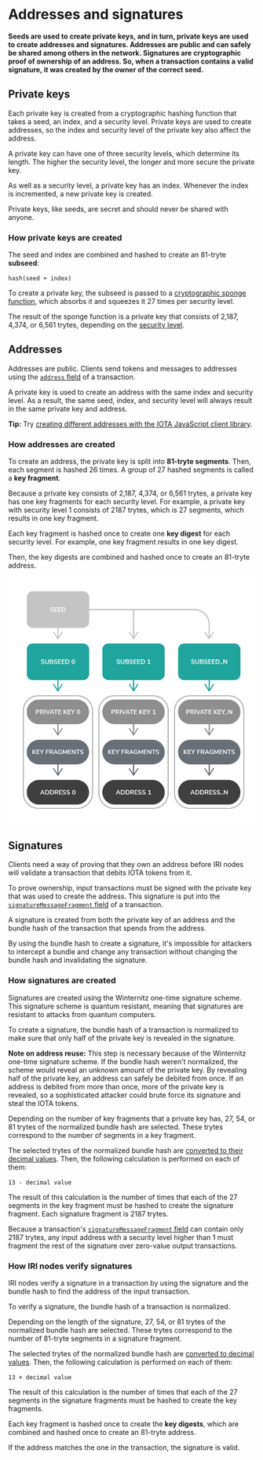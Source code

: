 # Addresses and signatures

**Seeds are used to create private keys, and in turn, private keys are used to create addresses and signatures. Addresses are public and can safely be shared among others in the network. Signatures are cryptographic proof of ownership of an address. So, when a transaction contains a valid signature, it was created by the owner of the correct seed.**

## Private keys

Each private key is created from a cryptographic hashing function that takes a seed, an index, and a security level. Private keys are used to create addresses, so the index and security level of the private key also affect the address.

A private key can have one of three security levels, which determine its length. The higher the security level, the longer and more secure the private key.

As well as a security level, a private key has an index. Whenever the index is incremented, a new private key is created.

Private keys, like seeds, are secret and should never be shared with anyone.

### How private keys are created

The seed and index are combined and hashed to create an 81-tryte **subseed**:

    hash(seed + index)

To create a private key, the subseed is passed to a [cryptographic sponge function](https://en.wikipedia.org/wiki/Sponge_function), which absorbs it and squeezes it 27 times per security level.

The result of the sponge function is a private key that consists of 2,187, 4,374, or 6,561 trytes, depending on the [security level](../references/security-levels.md).

## Addresses

Addresses are public. Clients send tokens and messages to addresses using the [`address` field](../references/structure-of-a-transaction.md) of a transaction.

A private key is used to create an address with the same index and security level. As a result, the same seed, index, and security level will always result in the same private key and address.

**Tip:** Try [creating different addresses with the IOTA JavaScript client library](../how-to-guides/create-an-address.md).

### How addresses are created

To create an address, the private key is split into **81-tryte segments**. Then, each segment is hashed 26 times. A group of 27 hashed segments is called a **key fragment**.

Because a private key consists of 2,187, 4,374, or 6,561 trytes, a private key has one key fragments for each security level. For example, a private key with security level 1 consists of 2187 trytes, which is 27 segments, which results in one key fragment.

Each key fragment is hashed once to create one **key digest** for each security level. For example, one key fragment results in one key digest.

Then, the key digests are combined and hashed once to create an 81-tryte address.

![Address generation](../address-generation.png)

## Signatures

Clients need a way of proving that they own an address before IRI nodes will validate a transaction that debits IOTA tokens from it.

To prove ownership, input transactions must be signed with the private key that was used to create the address. This signature is put into the [`signatureMessageFragment` field](../references/structure-of-a-transaction.md) of a transaction.

A signature is created from both the private key of an address and the bundle hash of the transaction that spends from the address. 

By using the bundle hash to create a signature, it's impossible for attackers to intercept a bundle and change any transaction without changing the bundle hash and invalidating the signature.

### How signatures are created

Signatures are created using the Winternitz one-time signature scheme. This signature scheme is quantum resistant, meaning that signatures are resistant to attacks from quantum computers.

To create a signature, the bundle hash of a transaction is normalized to make sure that only half of the private key is revealed in the signature.

<a name="address-reuse"></a>**Note on address reuse:** This step is necessary because of the Winternitz one-time signature scheme. If the bundle hash weren't normalized, the scheme would reveal an unknown amount of the private key. By revealing half of the private key, an address can safely be debited from once. If an address is debited from more than once, more of the private key is revealed, so a sophisticated attacker could brute force its signature and steal the IOTA tokens.

Depending on the number of key fragments that a private key has, 27, 54, or 81 trytes of the normalized bundle hash are selected. These trytes correspond to the number of segments in a key fragment.

The selected trytes of the normalized bundle hash are [converted to their decimal values](../references/tryte-alphabet.md). Then, the following calculation is performed on each of them:

    13 - decimal value

The result of this calculation is the number of times that each of the 27 segments in the key fragment must be hashed to create the signature fragment. Each signature fragment is 2187 trytes.

Because a transaction's [`signatureMessageFragment` field](../references/structure-of-a-transaction.md) can contain only 2187 trytes, any input address with a security level higher than 1 must fragment the rest of the signature over zero-value output transactions.

### How IRI nodes verify signatures

IRI nodes verify a signature in a transaction by using the signature and the bundle hash to find the address of the input transaction.

To verify a signature, the bundle hash of a transaction is normalized.

Depending on the length of the signature, 27, 54, or 81 trytes of the normalized bundle hash are selected. These trytes correspond to the number of 81-tryte segments in a signature fragment.

The selected trytes of the normalized bundle hash are [converted to decimal values](../references/tryte-alphabet.md). Then, the following calculation is performed on each of them:

    13 + decimal value

The result of this calculation is the number of times that each of the 27 segments in the signature fragments must be hashed to create the key fragments.

Each key fragment is hashed once to create the **key digests**, which are combined and hashed once to create an 81-tryte address.

If the address matches the one in the transaction, the signature is valid.